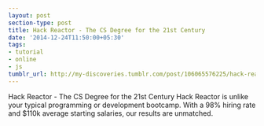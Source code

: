 ```yaml
---
layout: post
section-type: post
title: Hack Reactor - The CS Degree for the 21st Century
date: '2014-12-24T11:50:00+05:30'
tags:
- tutorial
- online
- js
tumblr_url: http://my-discoveries.tumblr.com/post/106065576225/hack-reactor-the-cs-degree-for-the-21st-century
---
```

Hack Reactor - The CS Degree for the 21st Century
Hack Reactor is unlike your typical programming or development bootcamp. With a 98% hiring rate and $110k average starting salaries, our results are unmatched. 
